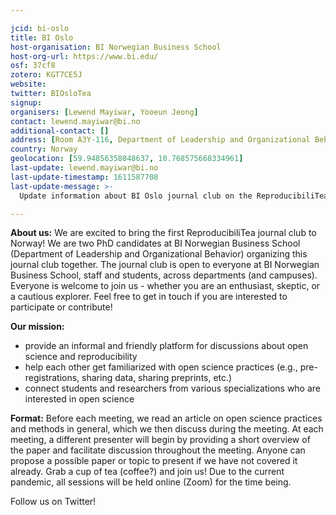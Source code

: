 ```yaml
---

jcid: bi-oslo
title: BI Oslo
host-organisation: BI Norwegian Business School
host-org-url: https://www.bi.edu/
osf: 37cf8
zotero: KGT7CE5J
website: 
twitter: BIOsloTea
signup: 
organisers: [Lewend Mayiwar, Yooeun Jeong]
contact: lewend.mayiwar@bi.no
additional-contact: []
address: [Room A3Y-116, Department of Leadership and Organizational Behavior, BI Norwegian Business School]
country: Norway
geolocation: [59.94856358048637, 10.768575668334961]
last-update: lewend.mayiwar@bi.no
last-update-timestamp: 1611587708
last-update-message: >-
  Update information about BI Oslo journal club on the ReproducibiliTea website.

---
```


**About us:** We are excited to bring the first ReproducibiliTea journal club to Norway! We are two PhD candidates at BI Norwegian Business School (Department of Leadership and Organizational Behavior) organizing this journal club together. The journal club is open to everyone at BI Norwegian Business School, staff and students, across departments (and campuses). Everyone is welcome to join us - whether you are an enthusiast, skeptic, or a cautious explorer. Feel free to get in touch if you are interested to participate or contribute!

**Our mission:**
*	provide an informal and friendly platform for discussions about open science and reproducibility
*	help each other get familiarized with open science practices (e.g., pre-registrations, sharing data, sharing preprints, etc.)
*	connect students and researchers from various specializations who are interested in open science

**Format:** Before each meeting, we read an article on open science practices and methods in general, which we then discuss during the meeting. At each meeting, a different presenter will begin by providing a short overview of the paper and facilitate discussion throughout the meeting. Anyone can propose a possible paper or topic to present if we have not covered it already. Grab a cup of tea (coffee?) and join us! Due to the current pandemic, all sessions will be held online (Zoom) for the time being.

Follow us on Twitter!
